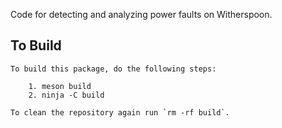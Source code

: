 Code for detecting and analyzing power faults on Witherspoon.

## To Build

```
To build this package, do the following steps:

    1. meson build
    2. ninja -C build

To clean the repository again run `rm -rf build`.
```
